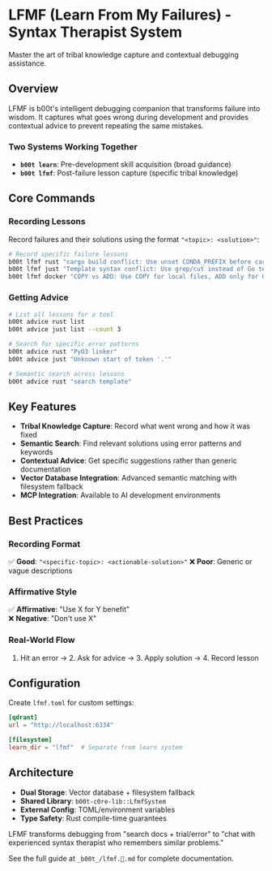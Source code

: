 # LFMF (Learn From My Failures) - Syntax Therapist System

Master the art of tribal knowledge capture and contextual debugging assistance.

## Overview

LFMF is b00t's intelligent debugging companion that transforms failure into wisdom. It captures what goes wrong during development and provides contextual advice to prevent repeating the same mistakes.

### Two Systems Working Together

- **`b00t learn`**: Pre-development skill acquisition (broad guidance)
- **`b00t lfmf`**: Post-failure lesson capture (specific tribal knowledge)

## Core Commands

### Recording Lessons

Record failures and their solutions using the format `"<topic>: <solution>"`:

```bash
# Record specific failure lessons
b00t lfmf rust "cargo build conflict: Use unset CONDA_PREFIX before cargo build to avoid PyO3 linker errors"
b00t lfmf just "Template syntax conflict: Use grep/cut instead of Go template {{.Names}} to avoid Just variable interpolation conflicts"
b00t lfmf docker "COPY vs ADD: Use COPY for local files, ADD only for URLs/archives with auto-extraction"
```

### Getting Advice

```bash
# List all lessons for a tool
b00t advice rust list
b00t advice just list --count 3

# Search for specific error patterns
b00t advice rust "PyO3 linker"
b00t advice just "Unknown start of token '.'"

# Semantic search across lessons
b00t advice rust "search template"
```

## Key Features

- **Tribal Knowledge Capture**: Record what went wrong and how it was fixed
- **Semantic Search**: Find relevant solutions using error patterns and keywords  
- **Contextual Advice**: Get specific suggestions rather than generic documentation
- **Vector Database Integration**: Advanced semantic matching with filesystem fallback
- **MCP Integration**: Available to AI development environments

## Best Practices

### Recording Format
✅ **Good**: `"<specific-topic>: <actionable-solution>"`
❌ **Poor**: Generic or vague descriptions

### Affirmative Style
✅ **Affirmative**: "Use X for Y benefit"  
❌ **Negative**: "Don't use X"

### Real-World Flow
1. Hit an error → 2. Ask for advice → 3. Apply solution → 4. Record lesson

## Configuration

Create `lfmf.toml` for custom settings:

```toml
[qdrant]
url = "http://localhost:6334"

[filesystem]
learn_dir = "lfmf"  # Separate from learn system
```

## Architecture

- **Dual Storage**: Vector database + filesystem fallback
- **Shared Library**: `b00t-c0re-lib::LfmfSystem`
- **External Config**: TOML/environment variables
- **Type Safety**: Rust compile-time guarantees

LFMF transforms debugging from "search docs + trial/error" to "chat with experienced syntax therapist who remembers similar problems."

See the full guide at `_b00t_/lfmf.🧠.md` for complete documentation.